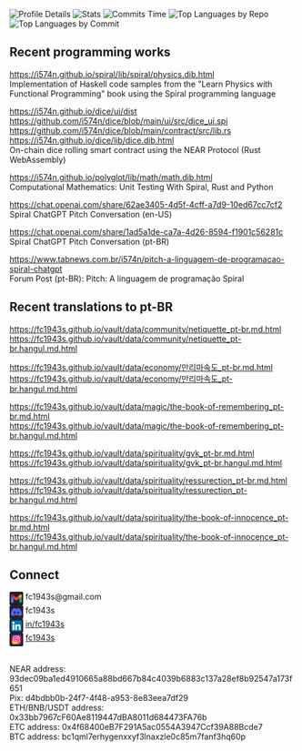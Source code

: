 ![Profile Details](https://github-profile-summary-cards.vercel.app/api/cards/profile-details?username=fc1943s&theme=github_dark)
![Stats](https://github-profile-summary-cards.vercel.app/api/cards/stats?username=fc1943s&theme=github_dark)
![Commits Time](https://github-profile-summary-cards.vercel.app/api/cards/productive-time?username=fc1943s&theme=github_dark&utcOffset=-3)
![Top Languages by Repo](https://github-profile-summary-cards.vercel.app/api/cards/repos-per-language?username=fc1943s&theme=github_dark)
![Top Languages by Commit](https://github-profile-summary-cards.vercel.app/api/cards/most-commit-language?username=fc1943s&theme=github_dark)

## Recent programming works

<https://i574n.github.io/spiral/lib/spiral/physics.dib.html>  
Implementation of Haskell code samples from the "Learn Physics with Functional Programming" book using the Spiral programming language

<https://i574n.github.io/dice/ui/dist>  
<https://github.com/i574n/dice/blob/main/ui/src/dice_ui.spi>  
<https://github.com/i574n/dice/blob/main/contract/src/lib.rs>  
<https://i574n.github.io/dice/lib/dice.dib.html>  
On-chain dice rolling smart contract using the NEAR Protocol (Rust WebAssembly)

<https://i574n.github.io/polyglot/lib/math/math.dib.html>  
Computational Mathematics: Unit Testing With Spiral, Rust and Python

<https://chat.openai.com/share/62ae3405-4d5f-4cff-a7d9-10ed67cc7cf2>  
Spiral ChatGPT Pitch Conversation (en-US)

<https://chat.openai.com/share/1ad5a1de-ca7a-4d26-8594-f1901c56281c>  
Spiral ChatGPT Pitch Conversation (pt-BR)

<https://www.tabnews.com.br/i574n/pitch-a-linguagem-de-programacao-spiral-chatgpt>  
Forum Post (pt-BR): Pitch: A linguagem de programação Spiral

## Recent translations to pt-BR

<https://fc1943s.github.io/vault/data/community/netiquette_pt-br.md.html>  
<https://fc1943s.github.io/vault/data/community/netiquette_pt-br.hangul.md.html>

<https://fc1943s.github.io/vault/data/economy/만리마속도_pt-br.md.html>  
<https://fc1943s.github.io/vault/data/economy/만리마속도_pt-br.hangul.md.html>

<https://fc1943s.github.io/vault/data/magic/the-book-of-remembering_pt-br.md.html>  
<https://fc1943s.github.io/vault/data/magic/the-book-of-remembering_pt-br.hangul.md.html>

<https://fc1943s.github.io/vault/data/spirituality/gvk_pt-br.md.html>  
<https://fc1943s.github.io/vault/data/spirituality/gvk_pt-br.hangul.md.html>

<https://fc1943s.github.io/vault/data/spirituality/ressurection_pt-br.md.html>  
<https://fc1943s.github.io/vault/data/spirituality/ressurection_pt-br.hangul.md.html>

<https://fc1943s.github.io/vault/data/spirituality/the-book-of-innocence_pt-br.md.html>  
<https://fc1943s.github.io/vault/data/spirituality/the-book-of-innocence_pt-br.hangul.md.html>

## Connect

<div><a href="#"><img alt="Email" height="24px" width="24px" align="top" src="https://github.com/gui-bus/TechIcons/blob/main/Dark/Gmail.svg" /></a> fc1943s@gmail.com</div>
<div><a href="#"><img alt="Discord" height="24px" width="24px" align="top" src="https://github.com/gui-bus/TechIcons/blob/main/Dark/Discord.svg" /></a> fc1943s</div>
<div><a href="#"><img alt="Linkedin" height="24px" width="24px" align="top" src="https://github.com/gui-bus/TechIcons/blob/main/Dark/Linkedin.svg" /></a> <a href="https://linkedin.com/in/fc1943s" target="_blank">in/fc1943s</a></div>
<div><a href="#"><img alt="Instagram" height="24px" width="24px" align="top" src="https://github.com/gui-bus/TechIcons/blob/main/Dark/Instagram.svg" /></a> <a href="https://instagram.com/fc1943s" target="_blank">fc1943s</a></div>

<br />

NEAR address: 93dec09ba1ed4910665a88bd667b84c4039b6883c137a28ef8b92547a173f651  
Pix: d4bdbb0b-24f7-4f48-a953-8e83eea7df29  
ETH/BNB/USDT address: 0x33bb7967cF60Ae8119447dBA8011d684473FA76b  
ETC address: 0x4f68400eB7F291A5ac0554A3947Ccf39A88Bcde7  
BTC address: bc1qml7erhygenxxyf3lnaxzle0c85m7fanf3hq60p  
